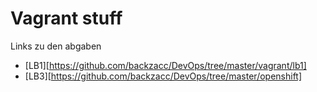 # Vagrant stuff
Links zu den abgaben
- [LB1][https://github.com/backzacc/DevOps/tree/master/vagrant/lb1]
- [LB3][https://github.com/backzacc/DevOps/tree/master/openshift]
